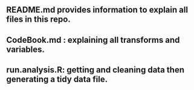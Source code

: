## README.md provides information to explain all files in this repo.
## CodeBook.md : explaining all transforms and variables.
## run.analysis.R: getting and cleaning data then generating a tidy data file.
